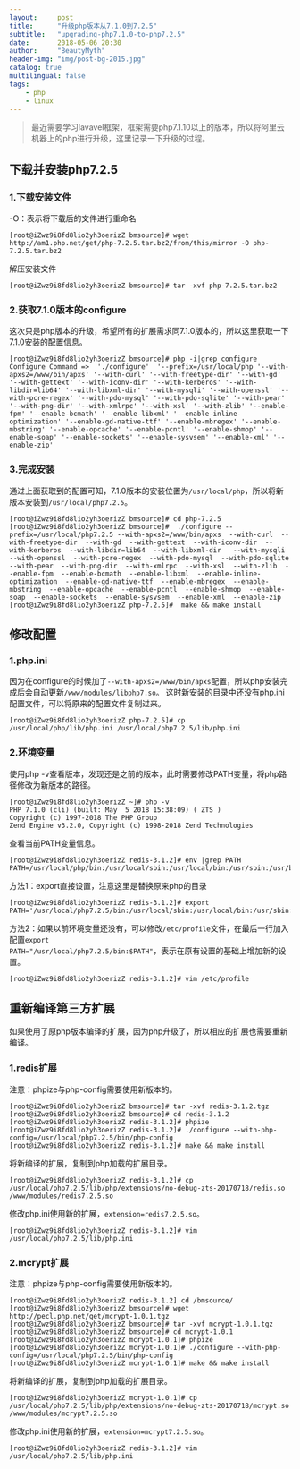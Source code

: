```yaml
---
layout:     post
title:      "升级php版本从7.1.0到7.2.5"
subtitle:   "upgrading-php7.1.0-to-php7.2.5"
date:       2018-05-06 20:30
author:     "BeautyMyth"
header-img: "img/post-bg-2015.jpg"
catalog: true
multilingual: false
tags:
    - php
    - linux
---
```


> 最近需要学习lavavel框架，框架需要php7.1.10以上的版本，所以将阿里云机器上的php进行升级，这里记录一下升级的过程。

## 下载并安装php7.2.5

### 1.下载安装文件

-O：表示将下载后的文件进行重命名
```linux
[root@iZwz9i8fd8lio2yh3oerizZ bmsource]# wget http://am1.php.net/get/php-7.2.5.tar.bz2/from/this/mirror -O php-7.2.5.tar.bz2
```

解压安装文件
```linux
[root@iZwz9i8fd8lio2yh3oerizZ bmsource]# tar -xvf php-7.2.5.tar.bz2 
```

### 2.获取7.1.0版本的configure
这次只是php版本的升级，希望所有的扩展需求同7.1.0版本的，所以这里获取一下7.1.0安装的配置信息。
```linux
[root@iZwz9i8fd8lio2yh3oerizZ bmsource]# php -i|grep configure
Configure Command =>  './configure'  '--prefix=/usr/local/php '--with-apxs2=/www/bin/apxs' '--with-curl' '--with-freetype-dir' '--with-gd' '--with-gettext' '--with-iconv-dir' '--with-kerberos' '--with-libdir=lib64' '--with-libxml-dir' '--with-mysqli' '--with-openssl' '--with-pcre-regex' '--with-pdo-mysql' '--with-pdo-sqlite' '--with-pear' '--with-png-dir' '--with-xmlrpc' '--with-xsl' '--with-zlib' '--enable-fpm' '--enable-bcmath' '--enable-libxml' '--enable-inline-optimization' '--enable-gd-native-ttf' '--enable-mbregex' '--enable-mbstring' '--enable-opcache' '--enable-pcntl' '--enable-shmop' '--enable-soap' '--enable-sockets' '--enable-sysvsem' '--enable-xml' '--enable-zip'
```

### 3.完成安装
通过上面获取到的配置可知，7.1.0版本的安装位置为<code>/usr/local/php</code>，所以将新版本安装到<code>/usr/local/php7.2.5</code>。
```linux
[root@iZwz9i8fd8lio2yh3oerizZ bmsource]# cd php-7.2.5
[root@iZwz9i8fd8lio2yh3oerizZ bmsource]#  ./configure --prefix=/usr/local/php7.2.5 --with-apxs2=/www/bin/apxs  --with-curl  --with-freetype-dir  --with-gd  --with-gettext  --with-iconv-dir  --with-kerberos  --with-libdir=lib64  --with-libxml-dir   --with-mysqli  --with-openssl  --with-pcre-regex  --with-pdo-mysql  --with-pdo-sqlite  --with-pear  --with-png-dir  --with-xmlrpc  --with-xsl  --with-zlib  --enable-fpm  --enable-bcmath  --enable-libxml  --enable-inline-optimization  --enable-gd-native-ttf  --enable-mbregex  --enable-mbstring  --enable-opcache  --enable-pcntl  --enable-shmop  --enable-soap  --enable-sockets  --enable-sysvsem  --enable-xml  --enable-zip
[root@iZwz9i8fd8lio2yh3oerizZ php-7.2.5]#  make && make install
```

## 修改配置
### 1.php.ini
因为在configure的时候加了<code>--with-apxs2=/www/bin/apxs</code>配置，所以php安装完成后会自动更新<code>/www/modules/libphp7.so</code>。
这时新安装的目录中还没有php.ini配置文件，可以将原来的配置文件复制过来。
```linux
[root@iZwz9i8fd8lio2yh3oerizZ php-7.2.5]# cp /usr/local/php/lib/php.ini /usr/local/php7.2.5/lib/php.ini
```
### 2.环境变量
使用php -v查看版本，发现还是之前的版本，此时需要修改PATH变量，将php路径修改为新版本的路径。
```linux
[root@iZwz9i8fd8lio2yh3oerizZ ~]# php -v
PHP 7.1.0 (cli) (built: May  5 2018 15:38:09) ( ZTS )
Copyright (c) 1997-2018 The PHP Group
Zend Engine v3.2.0, Copyright (c) 1998-2018 Zend Technologies
```
查看当前PATH变量信息。
```linux
[root@iZwz9i8fd8lio2yh3oerizZ redis-3.1.2]# env |grep PATH
PATH=/usr/local/php/bin:/usr/local/sbin:/usr/local/bin:/usr/sbin:/usr/bin:/root/bin
```
方法1：export直接设置，注意这里是替换原来php的目录
```linux
[root@iZwz9i8fd8lio2yh3oerizZ redis-3.1.2]# export PATH='/usr/local/php7.2.5/bin:/usr/local/sbin:/usr/local/bin:/usr/sbin:/usr/bin:/root/bin'
```
方法2：如果以前环境变量还没有，可以修改<code>/etc/profile</code>文件，在最后一行加入配置<code>export PATH="/usr/local/php7.2.5/bin:$PATH"</code>，表示在原有设置的基础上增加新的设置。
```linux
[root@iZwz9i8fd8lio2yh3oerizZ redis-3.1.2]# vim /etc/profile
```
## 重新编译第三方扩展
如果使用了原php版本编译的扩展，因为php升级了，所以相应的扩展也需要重新编译。
### 1.redis扩展
注意：phpize与php-config需要使用新版本的。
```linux
[root@iZwz9i8fd8lio2yh3oerizZ bmsource]# tar -xvf redis-3.1.2.tgz 
[root@iZwz9i8fd8lio2yh3oerizZ bmsource]# cd redis-3.1.2
[root@iZwz9i8fd8lio2yh3oerizZ redis-3.1.2]# phpize
[root@iZwz9i8fd8lio2yh3oerizZ redis-3.1.2]# ./configure --with-php-config=/usr/local/php7.2.5/bin/php-config
[root@iZwz9i8fd8lio2yh3oerizZ redis-3.1.2]# make && make install
```
将新编译的扩展，复制到php加载的扩展目录。
```linux
[root@iZwz9i8fd8lio2yh3oerizZ redis-3.1.2]# cp /usr/local/php7.2.5/lib/php/extensions/no-debug-zts-20170718/redis.so /www/modules/redis7.2.5.so
```
修改php.ini使用新的扩展，<code>extension=redis7.2.5.so</code>。
```linux
[root@iZwz9i8fd8lio2yh3oerizZ redis-3.1.2]# vim /usr/local/php7.2.5/lib/php.ini 
```
### 2.mcrypt扩展
注意：phpize与php-config需要使用新版本的。
```linux
[root@iZwz9i8fd8lio2yh3oerizZ redis-3.1.2] cd /bmsource/
[root@iZwz9i8fd8lio2yh3oerizZ bmsource]# wget http://pecl.php.net/get/mcrypt-1.0.1.tgz
[root@iZwz9i8fd8lio2yh3oerizZ bmsource]# tar -xvf mcrypt-1.0.1.tgz
[root@iZwz9i8fd8lio2yh3oerizZ bmsource]# cd mcrypt-1.0.1
[root@iZwz9i8fd8lio2yh3oerizZ mcrypt-1.0.1]# phpize
[root@iZwz9i8fd8lio2yh3oerizZ mcrypt-1.0.1]# ./configure --with-php-config=/usr/local/php7.2.5/bin/php-config
[root@iZwz9i8fd8lio2yh3oerizZ mcrypt-1.0.1]# make && make install
```
将新编译的扩展，复制到php加载的扩展目录。
```linux
[root@iZwz9i8fd8lio2yh3oerizZ mcrypt-1.0.1]# cp /usr/local/php7.2.5/lib/php/extensions/no-debug-zts-20170718/mcrypt.so /www/modules/mcrypt7.2.5.so
```
修改php.ini使用新的扩展，<code>extension=mcrypt7.2.5.so</code>。
```linux
[root@iZwz9i8fd8lio2yh3oerizZ redis-3.1.2]# vim /usr/local/php7.2.5/lib/php.ini 
```


